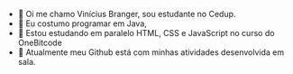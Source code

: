 - 👋 Oi me chamo Vinícius Branger, sou estudante no Cedup.
- 👀 Eu costumo programar em Java, 
- 🌱 Estou estudando em paralelo HTML, CSS e JavaScript no curso do OneBitcode
- 🧠 Atualmente meu Github está com minhas atividades desenvolvida em sala.
